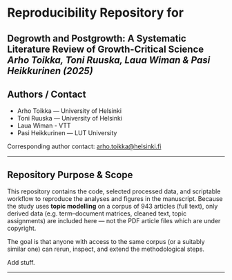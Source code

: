 # Reproducibility Repository for  
**Degrowth and Postgrowth: A Systematic Literature Review of Growth-Critical Science**  
*Arho Toikka, Toni Ruuska, Laua Wiman & Pasi Heikkurinen (2025)*  
---

## Authors / Contact

- Arho Toikka — University of Helsinki  
- Toni Ruuska — University of Helsinki  
- Laua Wiman - VTT
- Pasi Heikkurinen — LUT University  

Corresponding author contact: arho.toikka@helsinki.fi 

---

## Repository Purpose & Scope

This repository contains the code, selected processed data, and scriptable workflow to reproduce the analyses and figures in the manuscript.
Because the study uses **topic modelling** on a corpus of 943 articles (full text), only derived data (e.g. term–document matrices, cleaned text, topic assignments) are included here — not the PDF article files which are under copyright.

The goal is that anyone with access to the same corpus (or a suitably similar one) can rerun, inspect, and extend the methodological steps.

Add stuff.

---